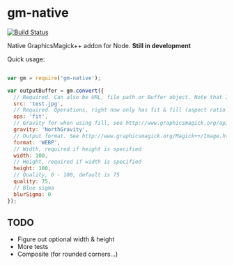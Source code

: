 gm-native
=========

[![Build Status](https://travis-ci.org/longlho/node-gm-native.svg?branch=master)](https://travis-ci.org/longlho/node-gm-native)


Native GraphicsMagick++ addon for Node. **Still in development**

Quick usage:

```javascript

var gm = require('gm-native');

var outputBuffer = gm.convert({
  // Required. Can also be URL, file path or Buffer object. Note that IM is IO-blocking so using path/URL will block the process
  src: 'test.jpg',
  // Required. Operations, right now only has fit & fill (aspect ratio is maintained)
  ops: 'fit',
  // Gravity for when using fill, see http://www.graphicsmagick.org/api/types.html#gravitytype
  gravity: 'NorthGravity',
  // Output format. See http://www.graphicsmagick.org/Magick++/Image.html#format. When using webp make sure you compile ImageMagick w/ libwebp
  format: 'WEBP',
  // Width, required if height is specified
  width: 100,
  // Height, required if width is specified
  height: 100,
  // Quality, 0 - 100, default is 75
  quality: 75,
  // Blue sigma
  blurSigma: 0
});
```

TODO
---

- Figure out optional width & height
- More tests
- Composite (for rounded corners...)
